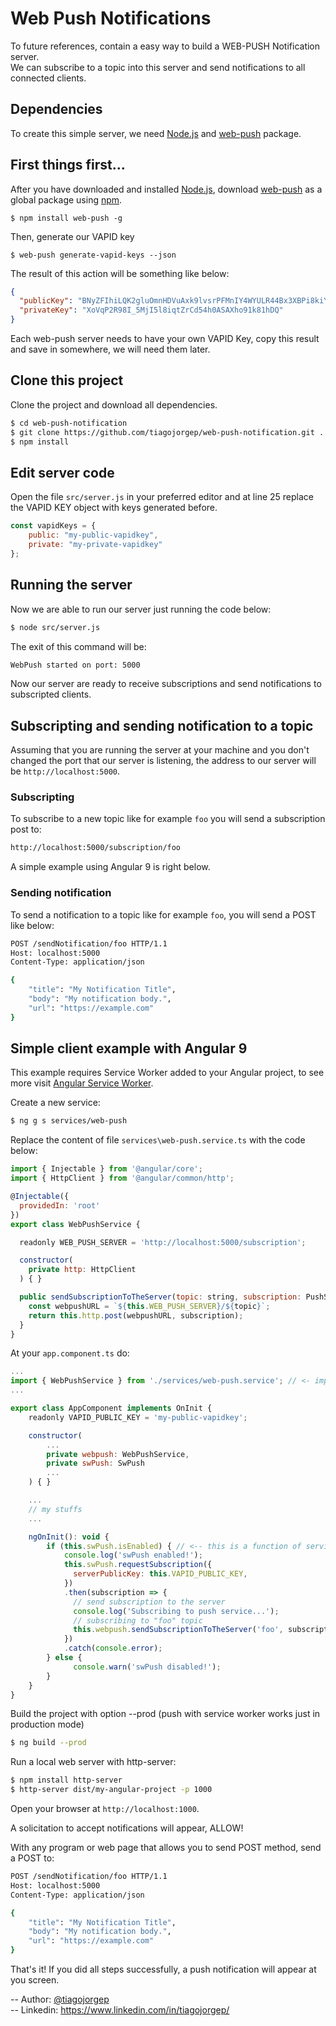 # Web Push Notifications
To future references, contain a easy way to build a WEB-PUSH Notification server.<br />
We can subscribe to a topic into this server and send notifications to all connected clients.

## Dependencies

To create this simple server, we need [Node.js](https://nodejs.org/) and [web-push](https://www.npmjs.com/package/web-push/) package.

## First things first...

After you have downloaded and installed [Node.js](https://nodejs.org/), download [web-push](https://www.npmjs.com/package/web-push/) as a global package using [npm](https://www.npmjs.com/).

```node
$ npm install web-push -g
```

Then, generate our VAPID key

```node
$ web-push generate-vapid-keys --json
```

The result of this action will be something like below:

```json
{
  "publicKey": "BNyZFIhiLQK2gluOmnHDVuAxk9lvsrPFMnIY4WYULR44Bx3XBPi8kiY8kZoxXklYHfhw5ivyWclF4KTAPLkul6M",
  "privateKey": "XoVqP2R98I_5MjI5l8iqtZrCd54h0ASAXho91k81hDQ"
}
```

Each web-push server needs to have your own VAPID Key, copy this result and save in somewhere, we will need them later.

## Clone this project

Clone the project and download all dependencies.

```bash
$ cd web-push-notification
$ git clone https://github.com/tiagojorgep/web-push-notification.git .
$ npm install
```

## Edit server code

Open the file `src/server.js` in your preferred editor and at line 25 replace the VAPID KEY object with keys generated before.

```javascript
const vapidKeys = {
    public: "my-public-vapidkey",
    private: "my-private-vapidkey"
};
```

## Running the server

Now we are able to run our server just running the code below:

```bash
$ node src/server.js
```

The exit of this command will be:

```bash
WebPush started on port: 5000
```

Now our server are ready to receive subscriptions and send notifications to subscripted clients.

## Subscripting and sending notification to a topic

Assuming that you are running the server at your machine and you don't changed the port that our server is listening, the address to our server will be `http://localhost:5000`.


### Subscripting
To subscribe to a new topic like for example `foo` you will send a subscription post to:

```bash
http://localhost:5000/subscription/foo
```

A simple example using Angular 9 is right below.

### Sending notification
To send a notification to a topic like for example `foo`, you will send a POST like below:

```bash
POST /sendNotification/foo HTTP/1.1
Host: localhost:5000
Content-Type: application/json

{
	"title": "My Notification Title",
	"body": "My notification body.",
	"url": "https://example.com"
}
```

## Simple client example with Angular 9

This example requires Service Worker added to your Angular project, to see more visit [Angular Service Worker](https://angular.io/guide/service-worker-intro).

Create a new service:
```bash
$ ng g s services/web-push
```
Replace the content of file `services\web-push.service.ts` with the code below:
```javascript
import { Injectable } from '@angular/core';
import { HttpClient } from '@angular/common/http';

@Injectable({
  providedIn: 'root'
})
export class WebPushService {

  readonly WEB_PUSH_SERVER = 'http://localhost:5000/subscription';

  constructor(
    private http: HttpClient
  ) { }

  public sendSubscriptionToTheServer(topic: string, subscription: PushSubscription) {
    const webpushURL = `${this.WEB_PUSH_SERVER}/${topic}`;
    return this.http.post(webpushURL, subscription);
  }
}
```
At your `app.component.ts` do:
```javascript
...
import { WebPushService } from './services/web-push.service'; // <- import our service 
...

export class AppComponent implements OnInit {
    readonly VAPID_PUBLIC_KEY = 'my-public-vapidkey';

    constructor(
        ...
        private webpush: WebPushService,
        private swPush: SwPush
        ...
    ) { }

    ...
    // my stuffs
    ...

    ngOnInit(): void {
        if (this.swPush.isEnabled) { // <-- this is a function of service worker
            console.log('swPush enabled!');
            this.swPush.requestSubscription({
              serverPublicKey: this.VAPID_PUBLIC_KEY,
            })
            .then(subscription => {
              // send subscription to the server
              console.log('Subscribing to push service...');
              // subscribing to "foo" topic
              this.webpush.sendSubscriptionToTheServer('foo', subscription).subscribe();
            })
            .catch(console.error);
        } else {
              console.warn('swPush disabled!');
        }
    }
}
```

Build the project with option --prod (push with service worker works just in production mode)

```bash
$ ng build --prod
```

Run a local web server with http-server:
```bash
$ npm install http-server
$ http-server dist/my-angular-project -p 1000
```

Open your browser at `http://localhost:1000`.

A solicitation to accept notifications will appear, ALLOW!

With any program or web page that allows you to send POST method, send a POST to:
```bash
POST /sendNotification/foo HTTP/1.1
Host: localhost:5000
Content-Type: application/json

{
	"title": "My Notification Title",
	"body": "My notification body.",
	"url": "https://example.com"
}
```

That's it! If you did all steps successfully, a push notification will appear at you screen.

-- Author: [@tiagojorgep](https://github.com/tiagojorgep)<br>
-- Linkedin: https://www.linkedin.com/in/tiagojorgep/